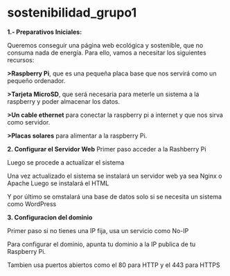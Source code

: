 # sostenibilidad_grupo1

**1.- Preparativos Iniciales:**

Queremos conseguir una página web ecológica y sostenible, que no consuma nada de energía. 
Para ello, vamos a necesitar los siguientes recursos:

**>Raspberry Pi**, que es una pequeña placa base que nos servirá como un pequeño ordenador.

**>Tarjeta MicroSD**, que será necesaria para meterle un sistema a la raspberry y poder almacenar los datos.

**>Un cable ethernet** para conectar la raspberry pi a internet y que nos sirva como servidor.

**>Placas solares** para alimentar a la raspberry Pi.

**2. Configurar el Servidor Web**
Primer paso acceder a la Rashberry Pi

Luego se procede a actualizar el sistema

Una vez actualizado el sistema se instalará un servidor web ya sea Nginx o Apache
Luego se instalará el HTML

Y por último se omstalará una base de datos solo si se necesita un sistema como WordPress

**3. Configuracion del dominio**

Primer paso si no tienes una IP fija, usa un servicio como No-IP

Para configurar el dominio, apunta tu dominio a la IP publica de tu Raspberry Pi.

Tambien usa puertos abiertos como el 80 para HTTP y el 443 para HTTPS
